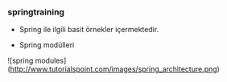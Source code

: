 ### springtraining

-   Spring ile ilgili basit örnekler içermektedir.

-   Spring modülleri

![spring modules] (http://www.tutorialspoint.com/images/spring_architecture.png)

